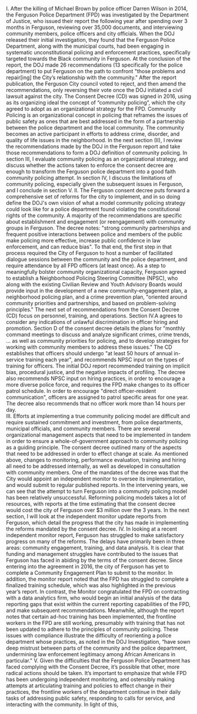 I. After the killing of Michael Brown by police officer Darren Wilson in 2014, the Ferguson Police Department (FPD) was investigated by the Department of Justice, who issued their report the following year after spending over 3 months in Ferguson, reviewing over 35,000 documents, and interviewing community members, police officers and city officials. 
When the DOJ released their initial investigation, they found that the Ferguson Police Department, along with the municipal courts, had been engaging in systematic unconstitutional policing and enforcement practices, specifically targeted towards the Black community in Ferguson. At the conclusion of the report, the DOJ made 26 recommendations (13 specifically for the police department) to put Ferguson on the path to confront "those problems and repair[ing] the City’s relationship with the community." After the report publication, the Ferguson City council voted to reject, and then amend the recommendations, only reversing their vote once the DOJ initiated a civil lawsuit against the city. The Consent Decree (CD) was signed in 2016, using as its organizing ideal the concept of “community policing”, which the city agreed to adopt as an organizational strategy for the FPD.
Community Policing is an organizational concept in policing that reframes the issues of public safety as ones that are best addressed in the form of a partnership between the police department and the local community. The community becomes an active participant in efforts to address crime, disorder, and quality of life issues in the neighborhood. 
In the next section (II), I review the recommendations made by the DOJ in the Ferguson report and take those recommendations to form a DOJ definition of community policing. In section III, I evaluate community policing as an organizational strategy, and discuss whether the actions taken to enforce the consent decree are enough to transform the Ferguson police department into a good faith community policing attempt. In section IV, I discuss the limitations of community policing, especially given the subsequent issues in Ferguson, and I conclude in section V. 
II. The Ferguson consent decree puts forward a comprehensive set of reforms for the city to implement, and in so doing define the DOJ's own vision of what a model community policing strategy could look like for a police department found violating the constitutional rights of the community. A majority of the recommendations are specific about establishment and engagement (or reengagement) with community groups in Ferguson. The decree notes: "strong community partnerships and frequent positive interactions between police and members of the public make policing more effective, increase public confidence in law enforcement, and can reduce bias". To that end, the first step in that process required the City of Ferguson to host a number of facilitated dialogue sessions between the community and the police department, and require attendance by all FPD officers (at least once). As a step to meaningfully bolster community organizational capacity, Ferguson agreed to establish a Neighborhood Policing Steering Committee (NPSC), who along with the existing Civilian Review and Youth Advisory Boards would provide input in the development of a new community-engagement plan, a neighborhood policing plan, and a crime prevention plan, "oriented around community priorities and partnerships, and based on problem-solving principles." The next set of recommendations from the Consent Decree (CD) focus on personnel, training, and operations. Section IV.A agrees to consider any indications of unlawful discrimination in officer hiring and promotion. Section D of the consent decree details the plans for "monthly command meetings to discuss and analyze significant crimes, crime trends, ... as well as community priorities for policing, and to develop strategies for working with community members to address these issues." The CD establishes that officers should undergo "at least 50 hours of annual in-service training each year", and recommends NPSC input on the types of training for officers. The initial DOJ report recommended training on implicit bias, procedural justice, and the negative impacts of profiling. The decree also recommends NPSC input on hiring practices, in order to encourage a more diverse police force, and requires the FPD make changes to its officer patrol schedule. In order to encourage "direct officer-resident communication", officers are assigned to patrol specific areas for one year. The decree also recommends that no officer work more than 14 hours per day.  
III. Efforts at implementing a true community policing model are difficult and require sustained commitment and investment, from police departments, municipal officials, and community members. There are several organizational management aspects that need to be implemented in tandem in order to ensure a whole-of-government approach to community policing as a guiding principle. The consent decree outlined many of the aspects that need to be addressed in order to effect change at scale. As mentioned above, changes to monitoring, performance evaluation, training and hiring all need to be addressed internally, as well as developed in consultation with community members. One of the mandates of the decree was that the City would appoint an independent monitor to oversee its implementation, and would submit to regular published reports. In the intervening years, we can see that the attempt to turn Ferguson into a community policing model has been relatively unsuccessful. Reforming policing models takes a lot of resources, with reports at the time estimating that the consent decree would cost the city of Ferguson over $3 million over the 3 years. In the next section, I will look at the independent monitor update reports from Ferguson, which detail the progress that the city has made in implementing the reforms mandated by the consent decree. 
IV. In looking at a recent independent monitor report, Ferguson has struggled to make satisfactory progress on many of the reforms. The delays have primarily been in three areas: community engagement, training, and data analysis. It is clear that funding and management struggles have contributed to the issues that Ferguson has faced in abiding by the terms of the consent decree. Since entering into the agreement in 2016, the city of Ferguson has yet to complete a Community Engagement Plan to submit to the monitor. In addition, the monitor report noted that the FPD has struggled to complete a finalized training schedule, which was also highlighted in the previous year’s report. In contrast, the Monitor congratulated the FPD on contracting with a data analytics firm, who would begin an initial analysis of the data reporting gaps that exist within the current reporting capabilities of the FPD, and make subsequent recommendations. Meanwhile, although the report notes that certain ad-hoc training has been implemented, the frontline workers in the FPD are still working, presumably with training that has not been updated to adhere to the principles of community policing. These issues with compliance illustrate the difficulty of reorienting a police department whose practices, as noted in the DOJ Investigation, “have sown deep mistrust between parts of the community and the police department, undermining law enforcement legitimacy among African Americans in particular."
V. Given the difficulties that the Ferguson Police Department has faced complying with the Consent Decree, it’s possible that other, more radical actions should be taken. It’s important to emphasize that while FPD has been undergoing independent monitoring, and ostensibly making attempts at articulating training and policies to effect change in their practices, the frontline workers of the department continue in their daily tasks of addressing public safety, responding to calls for service, and interacting with the community. In light of this,